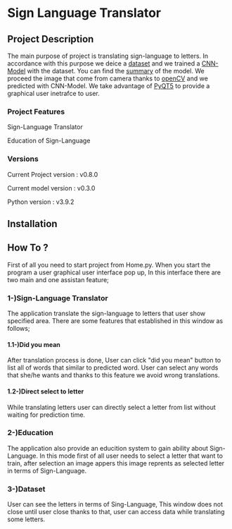 <h1>Sign Language Translator </h1>

<h2>Project Description</h2>

The main purpose of project is translating sign-language to letters. In accordance with this purpose we deice a   <a href="https://www.kaggle.com/datamunge/sign-language-mnist" target="_blank">dataset</a> and we trained a <a href="" target="_blank">CNN-Model</a> with the dataset. You can find the <a href="" target="_blank">summary</a> of the model. We proceed the image that come from camera thanks to <a href="https://opencv.org/">openCV</a> and we predicted with CNN-Model. We take advantage of <a href="https://pypi.org/project/PyQt5/" target="_blank">PyQT5</a> to provide a graphical user inetrafce to user.

<h3>Project Features</h3>
<p>Sign-Language Translator</p>
<p>Education of Sign-Language</p>

<h3>Versions</h3>
<p>Current Project version : v0.8.0</p>
<p>Current model version : v0.3.0</p>
<p>Python version : v3.9.2</p>

<h2>Installation</h2>

<h2> How To ? </h2>

First of all you need to start project from Home.py. When you start the program a user graphical user interface pop up, In this interface there are two main and one assistan feature;<br>
<h3>1-)Sign-Language Translator</h3>
<p>The application translate the sign-language to letters that user show specified area. There are some features that established in this window as follows;</p>
<h4>1.1-)Did you mean</h4>
<p>After translation process is done, User can click "did you mean" button to list all of words that similar to predicted word. User can select any words that she/he wants and thanks to this feature we avoid wrong translations.</p>
<h4>1.2-)Direct select to letter</h4>
<p>While translating letters user can directly select a letter from list without waiting for prediction time.</p>
<h3>2-)Education</h3>
<p>The application also provide an educition system to gain ability about Sign-Language. In this mode first of all user needs to select a letter that want to train, after selection an image appers this image reprents as selected letter in terms of Sign-Language.</p>
<h3>3-)Dataset</h3>
<p>User can see the letters in terms of Sing-Language, This window does not close until user close thanks to that, user can access data while translating some letters.</p>
